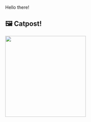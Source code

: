 Hello there!



## 🖼️ Catpost!

<sub>
    <img src="https://cdn2.thecatapi.com/images/MTgwODA3MA.jpg" height="256">
</sub>

